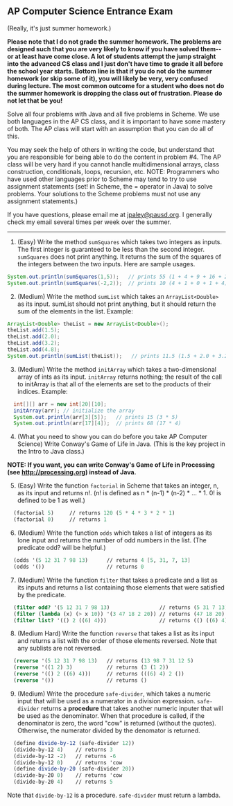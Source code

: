 ## AP Computer Science Entrance Exam

(Really, it's just summer homework.)

__Please note that I do not grade the summer homework. The problems are designed such that you are very likely to know if you have solved them--or at least have come close. A lot of students attempt the jump straight into the advanced CS class and I just don't have time to grade it all before the school year starts. Bottom line is that if you do not do the summer homework (or skip some of it), you will likely be very, very confused during lecture. The most common outcome for a student who does not do the summer homework is dropping the class out of frustration. Please do not let that be you!__

Solve all four problems with Java and all five problems in Scheme. We use both languages in the AP CS class, and it is important to have some mastery of both. The AP class will start with an assumption that you can do all of this.

You may seek the help of others in writing the code, but understand that you are responsible for being able to do the content in problem #4. The AP class will be very hard if you cannot handle multidimensional arrays, class construction, conditionals, loops, recursion, etc. NOTE: Programmers who have used other languages prior to Scheme may tend to try to use assignment statements (set! in Scheme, the = operator in Java) to solve problems. Your solutions to the Scheme problems must not use any assignment statements.)

If you have questions, please email me at [jpaley@pausd.org](mailto:jpaley@pausd.org). I generally check my email several times per week over the summer.

----

1. (Easy) Write the method ```sumSquares``` which takes two integers as inputs. The first integer is guaranteed to be less than the second integer. ```sumSquares``` does not print anything. It returns the sum of the squares of the integers between the two inputs. Here are sample usages.

  ```java
  System.out.println(sumSquares(1,5));   // prints 55 (1 + 4 + 9 + 16 + 25)
  System.out.println(sumSquares(-2,2));  // prints 10 (4 + 1 + 0 + 1 + 4)
  ```
2. (Medium) Write the method ```sumList``` which takes an ```ArrayList<Double>``` as its input. sumList should not print anything, but it should return the sum of the elements in the list. Example:
  ```java
  ArrayList<Double> theList = new ArrayList<Double>();
  theList.add(1.5);
  theList.add(2.0);
  theList.add(3.2);
  theList.add(4.8);
  System.out.println(sumList(theList));   // prints 11.5 (1.5 + 2.0 + 3.2 + 4.8)
  ```
3. (Medium) Write the method ```initArray``` which takes a two-dimensional array of ints as its input. ```initArray``` returns nothing; the result of the call to initArray is that all of the elements are set to the products of their indices. Example:
```java
  int[][] arr = new int[20][10];
  initArray(arr); // initialize the array
  System.out.println(arr[3][5]);   // prints 15 (3 * 5)
  System.out.println(arr[17][4]);  // prints 68 (17 * 4)
  ```
4. (What you need to show you can do before you take AP Computer Science) Write Conway's Game of Life in Java. (This is the key project in the Intro to Java class.)

__NOTE: If you want, you can write Conway's Game of Life in Processing (see http://processing.org) instead of Java.__



5. (Easy) Write the function ```factorial``` in Scheme that takes an integer, n, as its input and returns n!. (n! is defined as n * (n-1) * (n-2) * ... * 1. 0! is defined to be 1 as well.)
```scheme
  (factorial 5)     // returns 120 (5 * 4 * 3 * 2 * 1)
  (factorial 0)     // returns 1
  ```
6. (Medium) Write the function ```odds``` which takes a list of integers as its lone input and returns the number of odd numbers in the list. (The predicate odd? will be helpful.)
```scheme
  (odds '(5 12 31 7 98 13)      // returns 4 [5, 31, 7, 13]
  (odds '())                    // returns 0
  ```
7. (Medium) Write the function ```filter``` that takes a predicate and a list as its inputs and returns a list containing those elements that were satisfied by the predicate.
```scheme
  (filter odd? '(5 12 31 7 98 13)                // returns (5 31 7 13)
  (filter (lambda (x) (> x 10)) '(3 47 18 2 20)) // returns (47 18 20)
  (filter list? '(() 2 ((6) 4)))                 // returns (() ((6) 4))
  ```
8. (Medium Hard) Write the function ```reverse``` that takes a list as its input and returns a list with the order of those elements reversed. Note that any sublists are not reversed.
```scheme
  (reverse '(5 12 31 7 98 13)   // returns (13 98 7 31 12 5)
  (reverse '((1 2) 3)           // returns (3 (1 2))
  (reverse '(() 2 ((6) 4)))     // returns (((6) 4) 2 ())
  (reverse '())                 // returns ()
  ```
9. (Medium) Write the procedure ```safe-divider```, which takes a numeric input that will be used as a numerator in a division expression. ```safe-divider``` returns a __procedure__ that takes another numeric inputer that will be used as the denominator. When that procedure is called, if the denominator is zero, the word "cow" is returned (without the quotes). Otherwise, the numerator divided by the denomator is returned.
```scheme
  (define divide-by-12 (safe-divider 12))
  (divide-by-12 4)    // returns 3
  (divide-by-12 -2)   // returns -6
  (divide-by-12 0)    // returns 'cow
  (define divide-by-20 (safe-divider 20))
  (divide-by-20 0)    // returns 'cow
  (divide-by-20 4)    // returns 5
  ```
Note that ```divide-by-12``` is a procedure. ```safe-divider``` must return a lambda.
